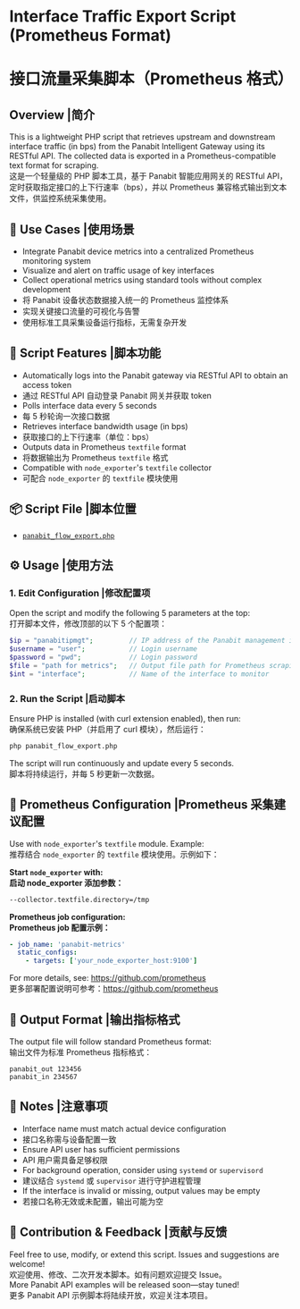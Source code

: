 # Interface Traffic Export Script (Prometheus Format)  
# 接口流量采集脚本（Prometheus 格式）

## Overview |简介
This is a lightweight PHP script that retrieves upstream and downstream interface traffic (in bps) from the Panabit Intelligent Gateway using its RESTful API. The collected data is exported in a Prometheus-compatible text format for scraping.  
这是一个轻量级的 PHP 脚本工具，基于 Panabit 智能应用网关的 RESTful API，定时获取指定接口的上下行速率（bps），并以 Prometheus 兼容格式输出到文本文件，供监控系统采集使用。

## 🧰 Use Cases |使用场景 

- Integrate Panabit device metrics into a centralized Prometheus monitoring system  
- Visualize and alert on traffic usage of key interfaces  
- Collect operational metrics using standard tools without complex development  
- 将 Panabit 设备状态数据接入统一的 Prometheus 监控体系  
- 实现关键接口流量的可视化与告警  
- 使用标准工具采集设备运行指标，无需复杂开发

## 🔁 Script Features |脚本功能 
- Automatically logs into the Panabit gateway via RESTful API to obtain an access token
- 通过 RESTful API 自动登录 Panabit 网关并获取 token  
- Polls interface data every 5 seconds
- 每 5 秒轮询一次接口数据  
- Retrieves interface bandwidth usage (in bps)
- 获取接口的上下行速率（单位：bps）  
- Outputs data in Prometheus `textfile` format
- 将数据输出为 Prometheus `textfile` 格式 
- Compatible with `node_exporter`'s `textfile` collector  
- 可配合 `node_exporter` 的 `textfile` 模块使用

## 📦 Script File  |脚本位置
- [`panabit_flow_export.php`](panabit_flow_export.php)  


## ⚙ Usage  |使用方法
### 1. Edit Configuration  |修改配置项
Open the script and modify the following 5 parameters at the top:  
打开脚本文件，修改顶部的以下 5 个配置项：

```php
$ip = "panabitipmgt";         // IP address of the Panabit management interface  
$username = "user";           // Login username  
$password = "pwd";            // Login password  
$file = "path for metrics";   // Output file path for Prometheus scraping  
$int = "interface";           // Name of the interface to monitor  
```

### 2. Run the Script  |启动脚本
Ensure PHP is installed (with curl extension enabled), then run:  
确保系统已安装 PHP（并启用了 curl 模块），然后运行：

```bash
php panabit_flow_export.php
```

The script will run continuously and update every 5 seconds.  
脚本将持续运行，并每 5 秒更新一次数据。

## 🔗 Prometheus Configuration  |Prometheus 采集建议配置
Use with `node_exporter`'s `textfile` module. Example:  
推荐结合 `node_exporter` 的 `textfile` 模块使用。示例如下：

**Start `node_exporter` with:**  
**启动 node_exporter 添加参数：**

```bash
--collector.textfile.directory=/tmp
```

**Prometheus job configuration:**  
**Prometheus job 配置示例：**

```yaml
- job_name: 'panabit-metrics'
  static_configs:
    - targets: ['your_node_exporter_host:9100']
```

For more details, see: https://github.com/prometheus  
更多部署配置说明可参考：https://github.com/prometheus

## 📝 Output Format |输出指标格式 
The output file will follow standard Prometheus format:  
输出文件为标准 Prometheus 指标格式：

```
panabit_out 123456  
panabit_in 234567
```

## 🚧 Notes  |注意事项
- Interface name must match actual device configuration
- 接口名称需与设备配置一致  
- Ensure API user has sufficient permissions
- API 用户需具备足够权限 
- For background operation, consider using `systemd` or `supervisord`
- 建议结合 `systemd` 或 `supervisor` 进行守护进程管理
- If the interface is invalid or missing, output values may be empty  
- 若接口名称无效或未配置，输出可能为空

## 📣 Contribution & Feedback  |贡献与反馈
Feel free to use, modify, or extend this script. Issues and suggestions are welcome!  
欢迎使用、修改、二次开发本脚本。如有问题欢迎提交 Issue。  
More Panabit API examples will be released soon—stay tuned!  
更多 Panabit API 示例脚本将陆续开放，欢迎关注本项目。
